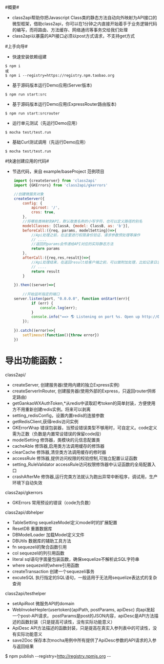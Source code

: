 #概要#
- class2api帮助你把Javascript Class类的静态方法自动向外映射为API接口的微型框架，借助class2api，你可以在1分钟之内直接开始着手于业务逻辑代码的编写，而将路由、方法缓存、网络通讯等事务交给我们处理
- class2api以暴露的API接口必须以post方式请求，不支持get方式

#上手向导#

- 快速安装依赖组建
```
$ npm i 
或
$ npm i --registry=https://registry.npm.taobao.org 
```

- 基于源码版本运行Demo应用(Server版本)
```
$ npm run start:src 
```

- 基于源码版本运行Demo应用(ExpressRouter路由版本)
```
$ npm run start:srcrouter
```

- 运行单元测试（先运行Demo应用）
```
$ mocha test/test.run
```

- 基础Curl测试调用（先运行Demo应用）
```
$ mocha test/test.run
```

#快速创建应用的代码#
- 节选代码，来自 example/baseProject 范例项目
```javascript
    import {createServer} from 'class2api'
    import {GKErrors} from 'class2api/gkerrors'

    //创建微服务对象
    createServer({
        config: {
            apiroot: '/',
            cros: true,
        }, 
        //将哪些类映射到API，默认取类名称的小写字符，也可以定义路径的别名
        modelClasses: [ClassA, {model: ClassB, as: 'b'}], 
        beforeCall:({req, params, modelSetting})=>{ 
            //Api处理之前，在这里进行权限身份验证、请求参数预处理等操作
            // ....
            //返回的params会传递给API对应的实际静态方法
            return params 
        },
        afterCall:({req,res,result})=>{
            //Api处理结束，在返回result给客户端之前，可以做附加处理，比如记录日志或输出额外的附加信息给调用方
            // ....
            return result
        }
        
    }).then((server)=>{
    
        //开始监听指定的端口
    server.listen(port, "0.0.0.0", function onStart(err){
            if (err) {
                console.log(err);
            }
            console.info("==> 🌎 Listening on port %s. Open up http://0.0.0.0:%s/ in your browser.", port, port);
        });
    
    }).catch((error)=>{
        setTimeout(function(){throw error})
    })
```

# 导出功能函数：

class2api/
- createServer, 创建服务器(使用内建的独立Express实例)
- createServerInRouter, 创建服务器(使用外部的Express，只返回router供绑定路由)
- getGankaoWXAuthToken,*从redis中读取赶考token的简单封装，方便使用方不用重新创建redis实例。将来可以剥离
- setting_redisConfig，设置内置redis的连接参数
- getRedisClient,获得redis访问实例
- GKErrorWrap   错误包装器，当预设错误类型不够用时，可自定义。code定义需为正数（负数是内置常设错误的保留code段）
- modelSetting  修饰器，类模块的元信息配置类
- cacheAble     修饰器,启用类方法调用缓存的修饰器
- clearCache    修饰器,清空类方法调用缓存的修时器
- accessRule    修饰器,提供访问权限的校验控制,可独立配置认证函数
- setting_RuleValidator  accessRule访问权限修饰器中认证函数的全局配置入口
- crashAfterMe  修饰器,运行完类方法就认为跑出异常中断程序，调试用，生产环境下自动失效

class2api/gkerrors
- GKErrors  常用预设的错误（code为负数）

class2api/dbhelper
- TableSetting  sequelizeModel定义model时的扩展配置
- ResetDB   重置数据库
- DBModelLoader 加载Model定义文件
- DBUtils   数据库的辅助工具方法
- fn        sequezeli的聚合函数引用
- col       sequezeli的列引用函数
- literal   sql语句字面量包装函数，确保sequelize不解析此SQL字符串
- where     sequezeli的where引用函数
- createTransaction 创建一个sequezeli事务
- excuteSQL 执行指定的SQL语句，一般适用于无法用sequelize表达式的复杂查询

class2api/testhelper
- setApiRoot    微服务API的domain
- WebInvokeHepler(usertoken)(apiPath, postParams, apiDesc)      向api发起一个post-API请求， postParams是post的JSON内容，apiDesc是API方法描述的函数封装（只是提高可读性，没有实际功能意义）
- ApiDesc       API方法描述的函数封装，只是提高在真实入参列表中的可读性，没有实际功能意义
- save2Doc      保存本次mocha用例中所有提供了ApiDesc参数的API请求的入参与返回结果


$ npm publish --registry=http://registry.npmjs.org  --  



